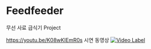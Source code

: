 # Feedfeeder
무선 사료 급식기 Project

https://youtu.be/K08wKIEmR0s
시연 동영상
[![Video Label](http://img.youtube.com/vi/K08wKIEmR0s/0.jpg)](https://youtu.be/K08wKIEmR0s)

